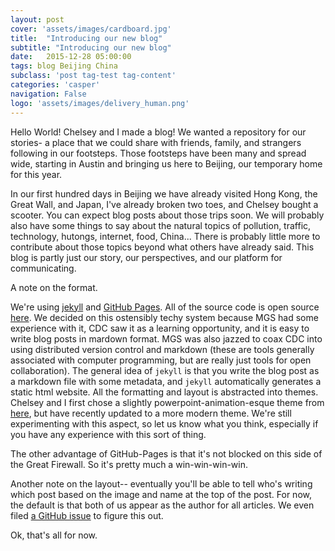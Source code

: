 ```yaml
---
layout: post
cover: 'assets/images/cardboard.jpg'
title:  "Introducing our new blog"
subtitle: "Introducing our new blog"
date:   2015-12-28 05:00:00
tags: blog Beijing China
subclass: 'post tag-test tag-content'
categories: 'casper'
navigation: False
logo: 'assets/images/delivery_human.png'
---
```


Hello World!  Chelsey and I made a blog!  We wanted a repository for our stories- a place that we could share with friends, family, and strangers following in our footsteps.  Those footsteps have been many and spread wide, starting in Austin and bringing us here to Beijing, our temporary home for this year.

In our first hundred days in Beijing we have already visited Hong Kong, the Great Wall, and Japan, I've already broken two toes, and Chelsey bought a scooter.  You can expect blog posts about those trips soon.  We will probably also have some things to say about the natural topics of pollution, traffic, technology, hutongs, internet, food, China...  There is probably little more to contribute about those topics beyond what others have already said.  This blog is partly just our story, our perspectives, and our platform for communicating.

A note on the format.  

We're using [jekyll](http://jekyllrb.com) and [GitHub Pages](http://pages.github.com).  All of the source code is open source [here](http://www.github.com/chugly).  We decided on this ostensibly techy system because MGS had some experience with it, CDC saw it as a learning opportunity, and it is easy to write blog posts in mardown format.  MGS was also jazzed to coax CDC into using distributed version control and markdown (these are tools generally associated with computer programming, but are really just tools for open collaboration).  The general idea of `jekyll` is that you write the blog post as a markdown file with some metadata, and `jekyll` automatically generates a static html website.  All the formatting and layout is abstracted into themes.  Chelsey and I first chose a slightly powerpoint-animation-esque theme from [here](http://jekyllthemes.org), but have recently updated to a more modern theme.  We're still experimenting with this aspect, so let us know what you think, especially if you have any experience with this sort of thing.  

The other advantage of GitHub-Pages is that it's not blocked on this side of the Great Firewall.  So it's pretty much a win-win-win-win.

Another note on the layout-- eventually you'll be able to tell who's writing which post based on the image and name at the top of the post.  For now, the default is that both of us appear as the author for all articles.  We even filed [a GitHub issue](https://github.com/biomadeira/jasper/issues/10) to figure this out.

Ok, that's all for now.
